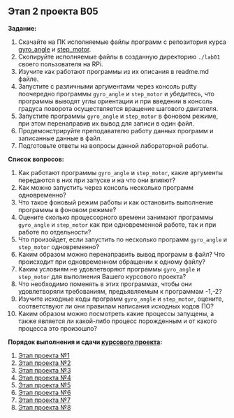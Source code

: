 ## Этап 2 проекта В05

__Задание:__  
1. Скачайте на ПК исполняемые файлы программ с репозитория курса [gyro_angle](../../code_examples/Гироскоп%20l3g4200d/gyro_angle) и [step_motor](../../code_examples/Мотор%20ULN2003/step_motor).
2. Скопируйте исполняемые файлы в созданную директорию `./lab01` своего пользователя на RPi.
3. Изучите как работают программы из их описания в readme.md файле.
4. Запустите с различными аргументами через консоль putty поочередно программы `gyro_angle` и `step_motor` и убедитесь, что программы выводят углы ориентации и при введении в консоль градуса поворота осуществляется вращение шагового двигателя.
5. Запустите программы `gyro_angle` и `step_motor` в фоновом режиме, при этом перенаправив их вывод для записи в один файл.
6. Продемонстрируйте преподавателю работу данных программ и записанные данные в файл.
7. Подготовьте ответы на вопросы данной лабораторной работы.


__Список вопросов:__
1. Как работают программы `gyro_angle` и `step_motor`, какие аргументы передаются в них при запуске и на что они влияют?
2. Как можно запустить через консоль несколько программ одновременно?
3. Что такое фоновый режим работы и как остановить выполнение программы в фоновом режиме?
4. Оцените сколько процессорного времени занимают программы `gyro_angle` и `step_motor` как при одновременной работе, так и при работе по отдельности?
5. Что произойдет, если запустить по несколько программ `gyro_angle` и `step_motor` одновременно?
6. Каким образом можно перенаправить вывод программ в файл? Что происходит при одновременном обращении к одному файлу?
7. Каким условиям не удовлетворяют программы `gyro_angle` и `step_motor` для выполнения Вашего курсового проекта?
8. Что необходимо поменять в этих программах, чтобы они удовлетворяли требованиям, предъявляемым к программам -1,-2?
9. Изучите исходные коды программ `gyro_angle` и `step_motor`, оцените, соответствуют ли они правилам написания исходных кодов ПО?
10. Каким образом можно посмотреть какие процессы запущены, а также является ли какой-либо процесс порожденным и от какого процесса это произошло?

__Порядок выполнения и сдачи [курсового проекта](var_05_task.md):__
1. [Этап проекта №1](var_05_stage_01.md)
2. [Этап проекта №2](var_05_stage_02.md)
3. [Этап проекта №3](var_05_stage_03.md)
4. [Этап проекта №4](var_05_stage_04.md)
5. [Этап проекта №5](var_05_stage_05.md)
6. [Этап проекта №6](var_05_stage_06.md)
7. [Этап проекта №7](var_05_stage_07.md)
8. [Этап проекта №8](var_05_stage_08.md)
